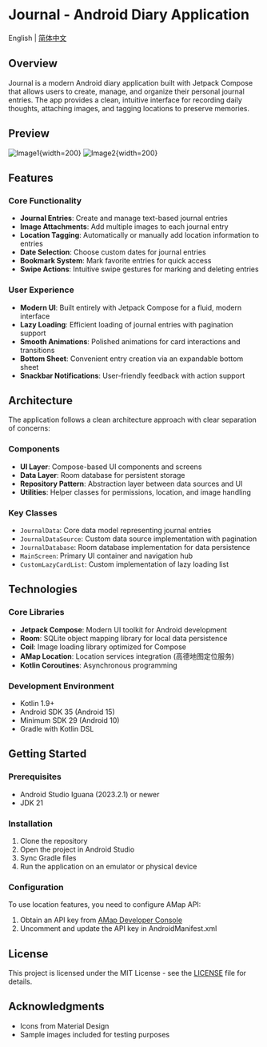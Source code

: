 # Journal - Android Diary Application

English | [简体中文](README_CN.md)

## Overview

Journal is a modern Android diary application built with Jetpack Compose that allows users to
create, manage, and organize their personal journal entries. The app provides a clean, intuitive
interface for recording daily thoughts, attaching images, and tagging locations to preserve
memories.

## Preview

![Image1](README_IMAGES/image1.jpg){width=200} ![Image2](README_IMAGES/image2.jpg){width=200}

## Features

### Core Functionality

- **Journal Entries**: Create and manage text-based journal entries
- **Image Attachments**: Add multiple images to each journal entry
- **Location Tagging**: Automatically or manually add location information to entries
- **Date Selection**: Choose custom dates for journal entries
- **Bookmark System**: Mark favorite entries for quick access
- **Swipe Actions**: Intuitive swipe gestures for marking and deleting entries

### User Experience

- **Modern UI**: Built entirely with Jetpack Compose for a fluid, modern interface
- **Lazy Loading**: Efficient loading of journal entries with pagination support
- **Smooth Animations**: Polished animations for card interactions and transitions
- **Bottom Sheet**: Convenient entry creation via an expandable bottom sheet
- **Snackbar Notifications**: User-friendly feedback with action support

## Architecture

The application follows a clean architecture approach with clear separation of concerns:

### Components

- **UI Layer**: Compose-based UI components and screens
- **Data Layer**: Room database for persistent storage
- **Repository Pattern**: Abstraction layer between data sources and UI
- **Utilities**: Helper classes for permissions, location, and image handling

### Key Classes

- `JournalData`: Core data model representing journal entries
- `JournalDataSource`: Custom data source implementation with pagination
- `JournalDatabase`: Room database implementation for data persistence
- `MainScreen`: Primary UI container and navigation hub
- `CustomLazyCardList`: Custom implementation of lazy loading list

## Technologies

### Core Libraries

- **Jetpack Compose**: Modern UI toolkit for Android development
- **Room**: SQLite object mapping library for local data persistence
- **Coil**: Image loading library optimized for Compose
- **AMap Location**: Location services integration (高德地图定位服务)
- **Kotlin Coroutines**: Asynchronous programming

### Development Environment

- Kotlin 1.9+
- Android SDK 35 (Android 15)
- Minimum SDK 29 (Android 10)
- Gradle with Kotlin DSL

## Getting Started

### Prerequisites

- Android Studio Iguana (2023.2.1) or newer
- JDK 21

### Installation

1. Clone the repository
2. Open the project in Android Studio
3. Sync Gradle files
4. Run the application on an emulator or physical device

### Configuration

To use location features, you need to configure AMap API:

1. Obtain an API key from [AMap Developer Console](https://lbs.amap.com/)
2. Uncomment and update the API key in AndroidManifest.xml

## License

This project is licensed under the MIT License - see the [LICENSE](LICENSE) file for details.

## Acknowledgments

- Icons from Material Design
- Sample images included for testing purposes
